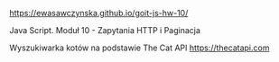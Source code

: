 https://ewasawczynska.github.io/goit-js-hw-10/

Java Script. Moduł 10 - Zapytania HTTP i Paginacja

Wyszukiwarka kotów na podstawie The Cat API
https://thecatapi.com
